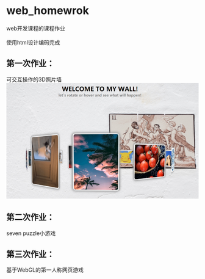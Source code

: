 # web_homewrok

web开发课程的课程作业<br>  
使用html设计编码完成<br>  
## 第一次作业：<br>
可交互操作的3D照片墙
![](https://github.com/ZhanzhouFeng/web_homewrok/blob/master/photo/%E5%9B%BE%E7%89%871.png)  
## 第二次作业：<br>
seven puzzle小游戏

## 第三次作业：<br>
基于WebGL的第一人称网页游戏
